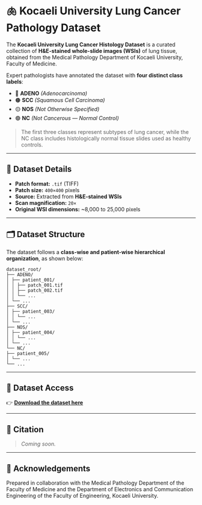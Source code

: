 # 🫁 Kocaeli University Lung Cancer Pathology Dataset

The **Kocaeli University Lung Cancer Histology Dataset** is a curated collection of **H&E-stained whole-slide images (WSIs)** of lung tissue, obtained from the Medical Pathology Department of Kocaeli University, Faculty of Medicine.

Expert pathologists have annotated the dataset with **four distinct class labels**:

- 🔴 **ADENO** *(Adenocarcinoma)*  
- 🟠 **SCC** *(Squamous Cell Carcinoma)*  
- 🟡 **NOS** *(Not Otherwise Specified)*  
- 🟢 **NC** *(Not Cancerous — Normal Control)*  

> The first three classes represent subtypes of lung cancer, while the NC class includes histologically normal tissue slides used as healthy controls.

---


## 🧪 Dataset Details

- **Patch format:** `.tif` (TIFF)  
- **Patch size:** `400×400` pixels  
- **Source:** Extracted from **H&E-stained WSIs**  
- **Scan magnification:** `20×`  
- **Original WSI dimensions:** ~8,000 to 25,000 pixels  

---

## 🗂️ Dataset Structure

The dataset follows a **class-wise and patient-wise hierarchical organization**, as shown below:

```
dataset_root/
├── ADENO/
│ ├── patient_001/
│ │ ├── patch_001.tif
│ │ ├── patch_002.tif
│ │ └── ...
│ └── ...
├── SCC/
│ ├── patient_003/
│ │ └── ...
│ └── ...
├── NOS/
│ ├── patient_004/
│ │ └── ...
│ └── ...
└── NC/
├── patient_005/
│ └── ...
└── ...
```
---

## 🔗 Dataset Access

👉 **[Download the dataset here](dataset_link)**

---

## 📄 Citation

> *Coming soon.*

---

## 🤝 Acknowledgements

Prepared in collaboration with the Medical Pathology Department of the Faculty of Medicine and the Department of Electronics and Communication Engineering of the Faculty of Engineering, Kocaeli University.

